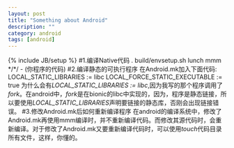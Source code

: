 ```yaml
---
layout: post
title: "Something about Android"
description: ""
category: android
tags: [android]
---
```

{% include JB/setup %}
#1.编译Native代码
    . build/envsetup.sh
    lunch
    mmm \*/\*/ - (你程序的代码)
#2.编译静态的可执行程序
在Android.mk加入下面代码:
    LOCAL_STATIC_LIBRARIES := libc
    LOCAL_FORCE_STATIC_EXECUTABLE := true
为什么会有*LOCAL_STATIC_LIBRARIES := libc*,因为我写的那个程序调用了*fork*。在android中，*fork*是在bionic的libc中实现的，因为，程序是静态链接，所以要使用*LOCAL_STATIC_LIBRARIES*声明要链接的静态库，否刚会出现链接错误。
#3.修改Android.mk后如何重新编译程序
在android的编译系统中，修改了Android.mk再使用mmm编译时，并不重新编译代码。而修改其源代码时，会重新编译。对于修改了Android.mk又要重新编译代码时，可以使用*touch*代码目录所有文件，这样，你懂的。
